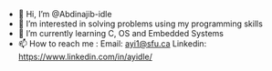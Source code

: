 - 👋 Hi, I’m @Abdinajib-idle
- 👀 I’m interested in solving problems using my programming skills
- 🌱 I’m currently learning C, OS and Embedded Systems
- 📫 How to reach me : 
Email: ayi1@sfu.ca 
Linkedin: https://www.linkedin.com/in/ayidle/
<!---
Abdinajib-idle/Abdinajib-idle is a ✨ special ✨ repository because its `README.md` (this file) appears on your GitHub profile.
You can click the Preview link to take a look at your changes.
--->
